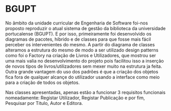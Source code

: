 # BGUPT

No âmbito da unidade curricular de Engenharia de Software foi-nos proposto reproduzir o atual sistema de gestão da biblioteca da universidade portucalense (BGUPT). E por isso, 
primeiramente foi desenvolvido os diagramas de pacotes, híbrido e de classes para que fosse mais fácil perceber os intervenientes do mesmo. A partir do diagrama de classes alteramos
a estrutura do mesmo de modo a ser utilizado design patterns como foi o Factory na criação de Livros e Utilizadores, que mostrou ser uma mais valia no desenvolvimento do projeto pois
facilitou isso a inserção de novos tipos de livros/utilizadores sem mexer muito na estrutura ja feita. Outra grande vantagem do uso dos padrões é que a criação dos objetos fica fora de
qualquer alcançe do utilizador usando a interface como meio para a criação de todos os objetos.

Nas classes apresentadas, apenas estão a funcionar 3 requisitos funcionais nomeadamente: Registar Utilizador, Registar Publicação e por fim, Pesquisar por Titulo, Autor e Editora.
